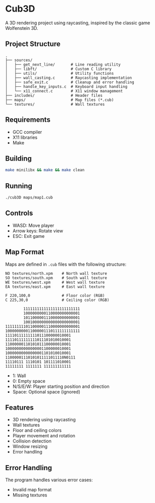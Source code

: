 # Cub3D

A 3D rendering project using raycasting, inspired by the classic game Wolfenstein 3D.

## Project Structure

```
.
├── sources/
│   ├── get_next_line/       # Line reading utility
│   ├── libft/               # Custom C library
│   ├── utils/               # Utility functions
│   ├── wall_casting.c       # Raycasting implementation
│   ├── safe_exit.c          # Cleanup and error handling
│   ├── handle_key_inputs.c  # Keyboard input handling
│   └── x11_connect.c        # X11 window management
├── includes/                # Header files
├── maps/                    # Map files (*.cub)
└── textures/                # Wall textures
```

## Requirements

- GCC compiler
- X11 libraries
- Make

## Building

```bash
make minilibx && make && make clean
```

## Running

```bash
./cub3D maps/map1.cub
```

## Controls

- WASD: Move player
- Arrow keys: Rotate view
- ESC: Exit game

## Map Format

Maps are defined in `.cub` files with the following structure:

```
NO textures/north.xpm    # North wall texture
SO textures/south.xpm    # South wall texture
WE textures/west.xpm     # West wall texture
EA textures/east.xpm     # East wall texture

F 220,100,0              # Floor color (RGB)
C 225,30,0               # Ceiling color (RGB)

        1111111111111111111111111
        1000000000110000000000001
        1011000001110000000000001
        1001000000000000000000001
111111111011000001110000000000001
100000000011000001110111111111111
11110111111111011100000010001
11110111111111011101010010001
11000000110101011100000010001
10000000000000001100000010001
10000000000000001101010010001
11000001110101011111011110N0111
11110111 1110101 101111010001
11111111 1111111 111111111111
```

- 1: Wall
- 0: Empty space
- N/S/E/W: Player starting position and direction
- Space: Optional space (ignored)

## Features

- 3D rendering using raycasting
- Wall textures
- Floor and ceiling colors
- Player movement and rotation
- Collision detection
- Window resizing
- Error handling

## Error Handling

The program handles various error cases:
- Invalid map format
- Missing textures
